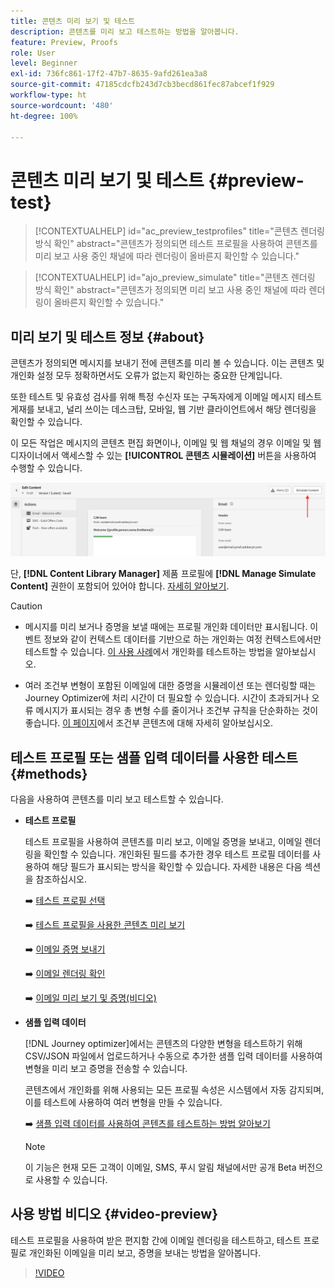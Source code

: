 ```yaml
---
title: 콘텐츠 미리 보기 및 테스트
description: 콘텐츠를 미리 보고 테스트하는 방법을 알아봅니다.
feature: Preview, Proofs
role: User
level: Beginner
exl-id: 736fc861-17f2-47b7-8635-9afd261ea3a8
source-git-commit: 47185cdcfb243d7cb3becd861fec87abcef1f929
workflow-type: ht
source-wordcount: '480'
ht-degree: 100%

---
```


# 콘텐츠 미리 보기 및 테스트 {#preview-test}

>[!CONTEXTUALHELP]
>id="ac_preview_testprofiles"
>title="콘텐츠 렌더링 방식 확인"
>abstract="콘텐츠가 정의되면 테스트 프로필을 사용하여 콘텐츠를 미리 보고 사용 중인 채널에 따라 렌더링이 올바른지 확인할 수 있습니다."

>[!CONTEXTUALHELP]
>id="ajo_preview_simulate"
>title="콘텐츠 렌더링 방식 확인"
>abstract="콘텐츠가 정의되면 미리 보고 사용 중인 채널에 따라 렌더링이 올바른지 확인할 수 있습니다."

## 미리 보기 및 테스트 정보 {#about}

콘텐츠가 정의되면 메시지를 보내기 전에 콘텐츠를 미리 볼 수 있습니다. 이는 콘텐츠 및 개인화 설정 모두 정확하면서도 오류가 없는지 확인하는 중요한 단계입니다.

또한 테스트 및 유효성 검사를 위해 특정 수신자 또는 구독자에게 이메일 메시지 테스트 게재를 보내고, 널리 쓰이는 데스크탑, 모바일, 웹 기반 클라이언트에서 해당 렌더링을 확인할 수 있습니다.

이 모든 작업은 메시지의 콘텐츠 편집 화면이나, 이메일 및 웹 채널의 경우 이메일 및 웹 디자이너에서 액세스할 수 있는 **[!UICONTROL 콘텐츠 시뮬레이션]** 버튼을 사용하여 수행할 수 있습니다.

![](../email/assets/email-preview-button.png)

단, **[!DNL Content Library Manager]** 제품 프로필에 **[!DNL Manage Simulate Content]** 권한이 포함되어 있어야 합니다. [자세히 알아보기](../administration/ootb-product-profiles.md#content-library-manager).


>[!CAUTION]
>
>* 메시지를 미리 보거나 증명을 보낼 때에는 프로필 개인화 데이터만 표시됩니다. 이벤트 정보와 같이 컨텍스트 데이터를 기반으로 하는 개인화는 여정 컨텍스트에서만 테스트할 수 있습니다. [이 사용 사례](../personalization/personalization-use-case.md)에서 개인화를 테스트하는 방법을 알아보십시오.
>
>* 여러 조건부 변형이 포함된 이메일에 대한 증명을 시뮬레이션 또는 렌더링할 때는 Journey Optimizer에 처리 시간이 더 필요할 수 있습니다. 시간이 초과되거나 오류 메시지가 표시되는 경우 총 변형 수를 줄이거나 조건부 규칙을 단순화하는 것이 좋습니다. [이 페이지](../personalization/dynamic-content.md)에서 조건부 콘텐츠에 대해 자세히 알아보십시오.


## 테스트 프로필 또는 샘플 입력 데이터를 사용한 테스트 {#methods}

다음을 사용하여 콘텐츠를 미리 보고 테스트할 수 있습니다.

* **테스트 프로필**

  테스트 프로필을 사용하여 콘텐츠를 미리 보고, 이메일 증명을 보내고, 이메일 렌더링을 확인할 수 있습니다. 개인화된 필드를 추가한 경우 테스트 프로필 데이터를 사용하여 해당 필드가 표시되는 방식을 확인할 수 있습니다. 자세한 내용은 다음 섹션을 참조하십시오.

  ➡️ [테스트 프로필 선택](test-profiles.md)

  ➡️ [테스트 프로필을 사용한 콘텐츠 미리 보기](preview.md)

  ➡️ [이메일 증명 보내기](proofs.md)

  ➡️ [이메일 렌더링 확인](rendering.md)

  ➡️ [이메일 미리 보기 및 증명(비디오)](#video-preview)

* **샘플 입력 데이터**

  [!DNL Journey optimizer]에서는 콘텐츠의 다양한 변형을 테스트하기 위해 CSV/JSON 파일에서 업로드하거나 수동으로 추가한 샘플 입력 데이터를 사용하여 변형을 미리 보고 증명을 전송할 수 있습니다. 

  콘텐츠에서 개인화를 위해 사용되는 모든 프로필 속성은 시스템에서 자동 감지되며, 이를 테스트에 사용하여 여러 변형을 만들 수 있습니다.

  ➡️ [샘플 입력 데이터를 사용하여 콘텐츠를 테스트하는 방법 알아보기](../test-approve/simulate-sample-input.md)

  >[!NOTE]
  >
  >이 기능은 현재 모든 고객이 이메일, SMS, 푸시 알림 채널에서만 공개 Beta 버전으로 사용할 수 있습니다.

## 사용 방법 비디오 {#video-preview}

테스트 프로필을 사용하여 받은 편지함 간에 이메일 렌더링을 테스트하고, 테스트 프로필로 개인화된 이메일을 미리 보고, 증명을 보내는 방법을 알아봅니다.

>[!VIDEO](https://video.tv.adobe.com/v/3430340?quality=12&captions=kor)
